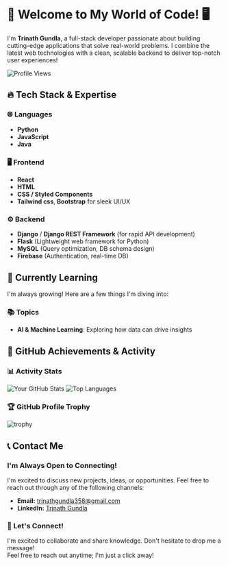 # 👋 Welcome to My World of Code! 🖥️


I'm **Trinath Gundla**, a full-stack developer passionate about building cutting-edge applications that solve real-world problems. I combine the latest web technologies with a clean, scalable backend to deliver top-notch user experiences!

![Profile Views](https://komarev.com/ghpvc/?username=GundlaTrinath&color=blue)
## 🔥 Tech Stack & Expertise

### 🌐 Languages
- **Python**
- **JavaScript**
- **Java**

### 🖥️ Frontend
- **React**
- **HTML**
- **CSS / Styled Components**
- **Tailwind css**, **Bootstrap** for sleek UI/UX

### ⚙️ Backend
- **Django** / **Django REST Framework** (for rapid API development)
- **Flask** (Lightweight web framework for Python)
- **MySQL** (Query optimization, DB schema design)
- **Firebase** (Authentication, real-time DB)

## 🌱 Currently Learning
I'm always growing! Here are a few things I'm diving into:

### 📚 Topics
- **AI & Machine Learning**: Exploring how data can drive insights

## 🌟 GitHub Achievements & Activity

### 📊 Activity Stats
![Your GitHub Stats](https://github-readme-stats.vercel.app/api?username=GundlaTrinath&show_icons=true&theme=radical)
![Top Languages](https://github-readme-stats.vercel.app/api/top-langs/?username=GundlaTrinath&layout=compact&theme=radical)

### 🏆 GitHub Profile Trophy
![trophy](https://github-profile-trophy.vercel.app/?username=GundlaTrinath&theme=radical)

## 📞 Contact Me

### I'm Always Open to Connecting!

I'm excited to discuss new projects, ideas, or opportunities. Feel free to reach out through any of the following channels:

- **Email:** [trinathgundla358@gmail.com](mailto:trinathgundla358@gmail.com)  
- **LinkedIn:** [Trinath Gundla](https://www.linkedin.com/in/trinath-gundla-298828210/)

### 🤝 Let's Connect!
I'm excited to collaborate and share knowledge. Don't hesitate to drop me a message!  
Feel free to reach out anytime; I'm just a click away!


<!---
- 👋 Hi, I’m GundlaTrinath
- 👀 I’m interested in web development
- 🌱 I’m currently learning on Machine Learning
- 💞️ I’m looking to collaborate as Data scientist
- 📫 reach me trinathgundla@gmail.com


GundlaTrinath/GundlaTrinath is a ✨ special ✨ repository because its `README.md` (this file) appears on your GitHub profile.
You can click the Preview link to take a look at your changes.
--->
